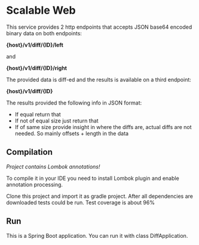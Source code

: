 # Scalable Web

This service provides 2 http endpoints that accepts JSON base64 encoded binary data on both endpoints:

**{host}/v1/diff/{ID}/left** 

and 

**{host}/v1/diff/{ID}/right**

The provided data is diff-ed and the results is available on a third endpoint:

**{host}/v1/diff/{ID}**

The results provided the following info in JSON format:
- If equal return that
- If not of equal size just return that
- If of same size provide insight in where the diffs are, actual diffs are not needed. 
So mainly offsets + length in the data

## Compilation

_Project contains Lombok annotations!_

To compile it in your IDE you need to install Lombok plugin and enable annotation processing.

Clone this project and import it as gradle project.
After all dependencies are downloaded tests could be run.
Test coverage is about 96%

## Run

This is a Spring Boot application. 
You can run it with class DiffApplication.



